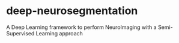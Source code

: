 # deep-neurosegmentation
A Deep Learning framework to perform NeuroImaging with a Semi-Supervised Learning approach
